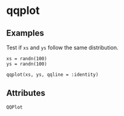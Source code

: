 # qqplot


## Examples

Test if `xs` and `ys` follow the same distribution.

```@figure
xs = randn(100)
ys = randn(100)

qqplot(xs, ys, qqline = :identity)
```

## Attributes

```@attrdocs
QQPlot
```